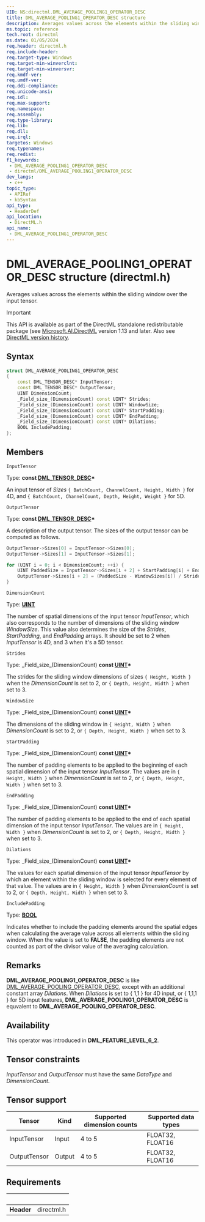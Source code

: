 ```yaml
---
UID: NS:directml.DML_AVERAGE_POOLING1_OPERATOR_DESC
title: DML_AVERAGE_POOLING1_OPERATOR_DESC structure
description: Averages values across the elements within the sliding window over the input tensor.
ms.topic: reference
tech.root: directml
ms.date: 01/05/2024
req.header: directml.h
req.include-header: 
req.target-type: Windows
req.target-min-winverclnt: 
req.target-min-winversvr: 
req.kmdf-ver: 
req.umdf-ver: 
req.ddi-compliance: 
req.unicode-ansi: 
req.idl: 
req.max-support: 
req.namespace: 
req.assembly: 
req.type-library: 
req.lib: 
req.dll: 
req.irql: 
targetos: Windows
req.typenames: 
req.redist: 
f1_keywords:
 - DML_AVERAGE_POOLING1_OPERATOR_DESC
 - directml/DML_AVERAGE_POOLING1_OPERATOR_DESC
dev_langs:
 - c++
topic_type:
 - APIRef
 - kbSyntax
api_type:
 - HeaderDef
api_location:
 - DirectML.h
api_name:
 - DML_AVERAGE_POOLING1_OPERATOR_DESC
---
```


# DML_AVERAGE_POOLING1_OPERATOR_DESC structure (directml.h)

Averages values across the elements within the sliding window over the input tensor.

> [!IMPORTANT]
> This API is available as part of the DirectML standalone redistributable package (see [Microsoft.AI.DirectML](https://www.nuget.org/packages/Microsoft.AI.DirectML/) version 1.13 and later. Also see [DirectML version history](../dml-version-history.md).

## Syntax

```cpp
struct DML_AVERAGE_POOLING1_OPERATOR_DESC
{
    const DML_TENSOR_DESC* InputTensor;
    const DML_TENSOR_DESC* OutputTensor;
    UINT DimensionCount;
    _Field_size_(DimensionCount) const UINT* Strides;
    _Field_size_(DimensionCount) const UINT* WindowSize;
    _Field_size_(DimensionCount) const UINT* StartPadding;
    _Field_size_(DimensionCount) const UINT* EndPadding;
    _Field_size_(DimensionCount) const UINT* Dilations;
    BOOL IncludePadding;
};
```

## Members

`InputTensor`

Type: **const [DML_TENSOR_DESC](/windows/win32/api/directml/ns-directml-dml_tensor_desc)\***

An input tensor of *Sizes* `{ BatchCount, ChannelCount, Height, Width }` for 4D, and `{ BatchCount, ChannelCount, Depth, Height, Weight }` for 5D.

`OutputTensor`

Type: **const [DML_TENSOR_DESC](/windows/win32/api/directml/ns-directml-dml_tensor_desc)\***

A description of the output tensor. The sizes of the output tensor can be computed as follows.

```cpp
OutputTensor->Sizes[0] = InputTensor->Sizes[0];
OutputTensor->Sizes[1] = InputTensor->Sizes[1];

for (UINT i = 0; i < DimensionCount; ++i) {
    UINT PaddedSize = InputTensor->Sizes[i + 2] + StartPadding[i] + EndPadding[i];
    OutputTensor->Sizes[i + 2] = (PaddedSize - WindowSizes[i]) / Strides[i] + 1;
}
```

`DimensionCount`

Type: [**UINT**](/windows/desktop/winprog/windows-data-types)

The number of spatial dimensions of the input tensor *InputTensor*, which also corresponds to the number of dimensions of the sliding window *WindowSize*. This value also determines the size of the *Strides*, *StartPadding*, and *EndPadding* arrays. It should be set to 2 when *InputTensor* is 4D, and 3 when it's a 5D tensor.

`Strides`

Type: \_Field_size\_(DimensionCount) **const [UINT](/windows/desktop/WinProg/windows-data-types)\***

The strides for the sliding window dimensions of sizes `{ Height, Width }` when the *DimensionCount* is set to 2, or `{ Depth, Height, Width }` when set to 3.

`WindowSize`

Type: \_Field_size\_(DimensionCount) **const [UINT](/windows/desktop/WinProg/windows-data-types)\***

The dimensions of the sliding window in `{ Height, Width }` when *DimensionCount* is set to 2, or `{ Depth, Height, Width }` when set to 3.

`StartPadding`

Type: \_Field_size\_(DimensionCount) **const [UINT](/windows/desktop/WinProg/windows-data-types)\***

The number of padding elements to be applied to the beginning of each spatial dimension of the input tensor *InputTensor*. The values are in `{ Height, Width }` when *DimensionCount* is set to 2, or `{ Depth, Height, Width }` when set to 3.

`EndPadding`

Type: \_Field_size\_(DimensionCount) **const [UINT](/windows/desktop/WinProg/windows-data-types)\***

The number of padding elements to be applied to the end of each spatial dimension of the input tensor *InputTensor*. The values are in `{ Height, Width }` when *DimensionCount* is set to 2, or `{ Depth, Height, Width }` when set to 3.

`Dilations`

Type: \_Field_size\_(DimensionCount) **const [UINT](/windows/desktop/WinProg/windows-data-types)\***

The values for each spatial dimension of the input tensor *InputTensor* by which an element within the sliding window is selected for every element of that value. The values are in `{ Height, Width }` when *DimensionCount* is set to 2, or `{ Depth, Height, Width }` when set to 3.

`IncludePadding`

Type: <b><a href="/windows/desktop/WinProg/windows-data-types">BOOL</a></b>

Indicates whether to include the padding elements around the spatial edges when calculating the average value across all elements within the sliding window. When the value is set to **FALSE**, the padding elements are not counted as part of the divisor value of the averaging calculation.

## Remarks

**DML_AVERAGE_POOLING1_OPERATOR_DESC** is like [DML_AVERAGE_POOLING_OPERATOR_DESC](/windows/win32/api/directml/ns-directml-dml_average_pooling_operator_desc), except with an additional constant array *Dilations*. When *Dilations* is set to { 1,1 } for 4D input, or { 1,1,1 } for 5D input features, **DML_AVERAGE_POOLING1_OPERATOR_DESC** is equvalent to **DML_AVERAGE_POOLING_OPERATOR_DESC**.

## Availability
This operator was introduced in **DML_FEATURE_LEVEL_6_2**.

## Tensor constraints
*InputTensor* and *OutputTensor* must have the same *DataType* and *DimensionCount*.

## Tensor support
| Tensor | Kind | Supported dimension counts | Supported data types |
| ------ | ---- | -------------------------- | -------------------- |
| InputTensor | Input | 4 to 5 | FLOAT32, FLOAT16 |
| OutputTensor | Output | 4 to 5 | FLOAT32, FLOAT16 |

## Requirements
| &nbsp; | &nbsp; |
| ---- |:---- |
| **Header** | directml.h |
